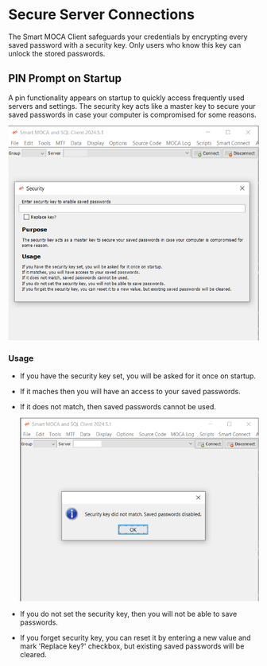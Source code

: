 # Secure Server Connections

The Smart MOCA Client safeguards your credentials by encrypting every saved password with a security key. Only users who know this key can unlock the stored passwords.

## PIN Prompt on Startup

A pin functionality appears on startup to quickly access frequently used servers and settings. The security key acts like a master key to secure your saved passwords in case your computer is compromised for some reasons.

![EditServers](../.attachments/password1.png)

### Usage

- If you have the security key set, you will be asked for it once on startup.
- If it maches then you will have an access to your saved passwords.
- If it does not match, then saved passwords cannot be used.

  ![EditServers](../.attachments/password2.png)

- If you do not set the security key, then you will not be able to save passwords.
- If you forget security key, you can reset it by entering a new value and mark 'Replace key?' checkbox, but existing saved passwords will be cleared.
